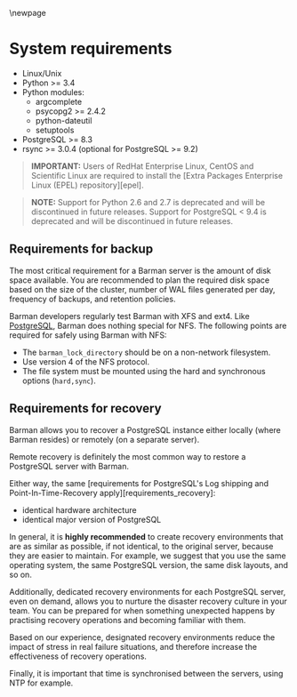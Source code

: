 \newpage

# System requirements

- Linux/Unix
- Python >= 3.4
- Python modules:
    - argcomplete
    - psycopg2 >= 2.4.2
    - python-dateutil
    - setuptools
- PostgreSQL >= 8.3
- rsync >= 3.0.4 (optional for PostgreSQL >= 9.2)

> **IMPORTANT:**
> Users of RedHat Enterprise Linux, CentOS and Scientific Linux are
> required to install the
> [Extra Packages Enterprise Linux (EPEL) repository][epel].

> **NOTE:**
> Support for Python 2.6 and 2.7 is deprecated and will be discontinued in future releases.
> Support for PostgreSQL < 9.4 is deprecated and will be discontinued in future releases.

## Requirements for backup

The most critical requirement for a Barman server is the amount of disk space available.
You are recommended to plan the required disk space based on the size of the cluster, number of WAL files generated per day, frequency of backups, and retention policies.

Barman developers regularly test Barman with XFS and ext4. Like [PostgreSQL](https://www.postgresql.org/docs/current/creating-cluster.html#CREATING-CLUSTER-FILESYSTEM), Barman does nothing special for NFS. The following points are required for safely using Barman with NFS: 
* The `barman_lock_directory` should be on a non-network filesystem. 
* Use version 4 of the NFS protocol. 
* The file system must be mounted using the hard and synchronous options (`hard,sync`). 

## Requirements for recovery

Barman allows you to recover a PostgreSQL instance either
locally (where Barman resides) or remotely (on a separate server).

Remote recovery is definitely the most common way to restore a PostgreSQL
server with Barman.

Either way, the same [requirements for PostgreSQL's Log shipping and Point-In-Time-Recovery apply][requirements_recovery]:

- identical hardware architecture
- identical major version of PostgreSQL

In general, it is **highly recommended** to create recovery environments that are as similar as possible, if not identical, to the original server, because they are easier to maintain. For example, we suggest that you use the same operating system, the same PostgreSQL version, the same disk layouts, and so on.

Additionally, dedicated recovery environments for each PostgreSQL server, even on demand, allows you to nurture the disaster recovery culture in your team. You can be prepared for when something unexpected happens by practising
recovery operations and becoming familiar with them.

Based on our experience, designated recovery environments reduce the impact of stress in real failure situations, and therefore increase the effectiveness of recovery operations.

Finally, it is important that time is synchronised between the servers, using NTP for example.
